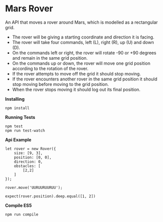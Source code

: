 Mars Rover
========

An API that moves a rover around Mars, which is modelled as a rectangular grid.

* The rover will be giving a starting coordinate and direction it is facing.
* The rover will take four commands, left (L), right (R), up (U) and down (D).
* On the commands left or right, the rover will rotate -90 or +90 degrees and remain in the same
grid position.
* On the commands up or down, the rover will move one grid position according to the rotation of
the rover.
* If the rover attempts to move off the grid it should stop moving.
* If the rover encounters another rover in the same grid position it should stop moving before
moving to the grid position.
* When the rover stops moving it should log out its final position.

**Installing**

    npm install

**Running Tests**

    npm test
    npm run test-watch

**Api Example**

    let rover = new Rover({
        size: [9, 3],
        position: [0, 0],
        direction: 0,
        obstacles: [
            [2,2]
        ]
    });

    rover.move('UURUURUURUU');

    expect(rover.position).deep.equal([1, 2])

**Compile ES5**

    npm run compile
